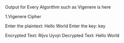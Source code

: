 Output for Every Algorithm such as Vigenere is here

1.Vigenere Cipher

Enter the plaintext: Hello World
Enter the key: key

Encrypted Text: Rijvs Uyvjn
Decrypted Text: Hello World

